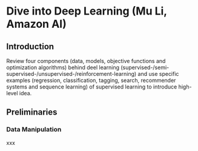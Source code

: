 # Dive into Deep Learning (Mu Li, Amazon AI)
## Introduction
Review four components (data, models, objective functions and optimization algorithms) behind deel learning (supervised-/semi-supervised-/unsupervised-/reinforcement-learning) and use specific examples (regression, classification, tagging, search, recommender systems and sequence learning) of supervised learning to introduce high-level idea.
## Preliminaries
### Data Manipulation
xxx